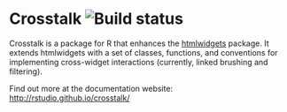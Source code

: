 # Crosstalk ![Build status](https://travis-ci.org/rstudio/crosstalk.svg?branch=master)

Crosstalk is a package for R that enhances the [htmlwidgets](http://htmlwidgets.org) package. It extends htmlwidgets with a set of classes, functions, and conventions for implementing cross-widget interactions (currently, linked brushing and filtering).

Find out more at the documentation website: http://rstudio.github.io/crosstalk/
